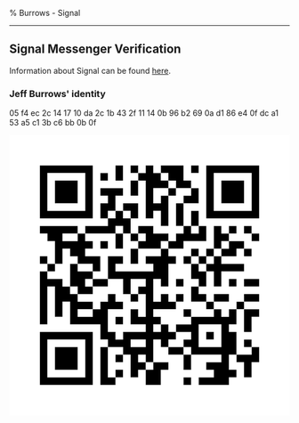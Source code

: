 % Burrows - Signal

***

## Signal Messenger Verification

Information about Signal can be found [here](https://en.wikipedia.org/wiki/Signal_(software)).

### Jeff Burrows' identity

05 f4 ec 2c 14 17 10 da 2c 1b 43 2f 11 14 0b 96 b2 69 0a d1 86 e4 0f dc a1 53 a5 c1 3b c6 bb 0b 0f

![](signal_nex.png)